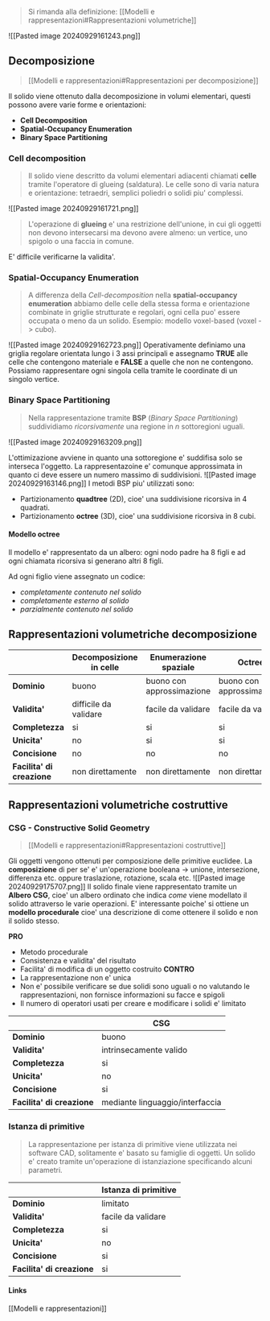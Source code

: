 >Si rimanda alla definizione: [[Modelli e rappresentazioni#Rappresentazioni volumetriche]]

![[Pasted image 20240929161243.png]]

## Decomposizione
>[[Modelli e rappresentazioni#Rappresentazioni per decomposizione]]

Il solido viene ottenuto dalla decomposizione in volumi elementari, questi possono avere varie forme e orientazioni:
- **Cell Decomposition**
- **Spatial-Occupancy Enumeration**
- **Binary Space Partitioning**

### Cell decomposition
>Il solido viene descritto da volumi elementari adiacenti chiamati **celle** tramite l'operatore di glueing (saldatura). Le celle sono di varia natura e orientazione: tetraedri, semplici poliedri o solidi piu' complessi.

![[Pasted image 20240929161721.png]]

>L'operazione di **glueing** e' una restrizione dell'unione, in cui gli oggetti non devono intersecarsi ma devono avere almeno: un vertice, uno spigolo o una faccia in comune.

E' difficile verificarne la validita'.

### Spatial-Occupancy Enumeration
>A differenza della *Cell-decomposition* nella **spatial-occupancy enumeration** abbiamo delle celle della stessa forma e orientazione combinate in griglie strutturate e regolari, ogni cella puo' essere occupata o meno da un solido. Esempio: modello voxel-based (voxel -> cubo).

![[Pasted image 20240929162723.png]]
Operativamente definiamo una griglia regolare orientata lungo i 3 assi principali e assegnamo **TRUE** alle celle che contengono materiale e **FALSE** a quelle che non ne contengono. Possiamo rappresentare ogni singola cella tramite le coordinate di un singolo vertice.

### Binary Space Partitioning
>Nella rappresentazione tramite **BSP** (*Binary Space Partitioning*) suddividiamo *ricorsivamente* una regione in $n$ sottoregioni uguali. 

![[Pasted image 20240929163209.png]]

L'ottimizazione avviene in quanto una sottoregione e' suddifisa solo se interseca l'oggetto. La rappresentazoine e' comunque approssimata in quanto ci deve essere un numero massimo di suddivisioni.
![[Pasted image 20240929163146.png]]
I metodi BSP piu' utilizzati sono:
- Partizionamento **quadtree** (2D), cioe' una suddivisione ricorsiva in 4 quadrati.
- Partizionamento **octree** (3D), cioe' una suddivisione ricorsiva in 8 cubi.
#### Modello octree
Il modello e' rappresentato da un albero: ogni nodo padre ha 8 figli e ad ogni chiamata ricorsiva si generano altri 8 figli.

Ad ogni figlio viene assegnato un codice:
- *completamente contenuto nel solido*
- *completamente esterno al solido*
- *parzialmente contenuto nel solido*

## Rappresentazioni volumetriche decomposizione

|                            | Decomposizione in celle | Enumerazione spaziale     | Octree                    |
| -------------------------- | ----------------------- | ------------------------- | ------------------------- |
| **Dominio**                | buono                   | buono con approssimazione | buono con approssimazione |
| **Validita'**              | difficile da validare   | facile da validare        | facile da validare        |
| **Completezza**            | si                      | si                        | si                        |
| **Unicita'**               | no                      | si                        | si                        |
| **Concisione**             | no                      | no                        | no                        |
| **Facilita' di creazione** | non direttamente        | non direttamente          | non direttamente          |
## Rappresentazioni volumetriche costruttive

### CSG - Constructive Solid Geometry
>[[Modelli e rappresentazioni#Rappresentazioni costruttive]]

Gli oggetti vengono ottenuti per composizione delle primitive euclidee.
La **composizione** di per se' e' un'operazione booleana -> unione, intersezione, differenza etc. oppure traslazione, rotazione, scala etc.
![[Pasted image 20240929175707.png]]
Il solido finale viene rappresentato tramite un **Albero CSG**, cioe' un albero ordinato che indica *come* viene modellato il solido attraverso le varie operazioni. E' interessante poiche' si ottiene un **modello procedurale** cioe' una descrizione di come ottenere il solido e non il solido stesso.

**PRO**
- Metodo procedurale
- Consistenza e validita' del risultato
- Facilita' di modifica di un oggetto costruito
**CONTRO**
- La rappresentazione non e' unica
- Non e' possibile verificare se due solidi sono uguali o no valutando le rappresentazioni, non fornisce informazioni su facce e spigoli
- Il numero di operatori usati per creare e modificare i solidi e' limitato

|                            | CSG                             |
| -------------------------- | ------------------------------- |
| **Dominio**                | buono                           |
| **Validita'**              | intrinsecamente valido          |
| **Completezza**            | si                              |
| **Unicita'**               | no                              |
| **Concisione**             | si                              |
| **Facilita' di creazione** | mediante linguaggio/interfaccia |
### Istanza di primitive
>La rappresentazione per istanza di primitive viene utilizzata nei software CAD, solitamente e' basato su famiglie di oggetti. Un solido e' creato tramite un'operazione di istanziazione specificando alcuni parametri.


|                            | Istanza di primitive |
| -------------------------- | -------------------- |
| **Dominio**                | limitato             |
| **Validita'**              | facile da validare   |
| **Completezza**            | si                   |
| **Unicita'**               | no                   |
| **Concisione**             | si                   |
| **Facilita' di creazione** | si                   |
#### Links
[[Modelli e rappresentazioni]]

